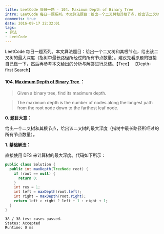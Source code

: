 ```yaml
---
title: LeetCode 每日一题 - 104. Maximum Depth of Binary Tree
intro: LeetCode 每日一题系列。本文算法题目：给出一个二叉树和其根节点，给出该二叉树的最大深度（指树中最长路径所经过的所有节点数量）。建议先看原题的链接自己做一下，然后再参考本文给出的分析与解答进行总结。【Tree】 【Depth-first Search】
comments: true
date: 2016-09-17 22:32:01
tags:
- 算法
- LeetCode
---
```


LeetCode 每日一题系列。本文算法题目：给出一个二叉树和其根节点，给出该二叉树的最大深度（指树中最长路径所经过的所有节点数量）。建议先看原题的链接自己做一下，然后再参考本文给出的分析与解答进行总结。【Tree】 【Depth-first Search】

#### 104. [Maximum Depth of Binary Tree ](https://leetcode.com/problems/maximum-depth-of-binary-tree/)：

> Given a binary tree, find its maximum depth.

> The maximum depth is the number of nodes along the longest path from the root node down to the farthest leaf node.

**0. 题目大意：**

给出一个二叉树和其根节点，给出该二叉树的最大深度（指树中最长路径所经过的所有节点数量）。

**1. 基础解法：**

直接使用 DFS 来计算树的最大深度。代码如下所示：


```java
public class Solution {
  public int maxDepth(TreeNode root) {  
    if (root == null) {  
      return 0;  
    }  
    int res = 1;  
    int left = maxDepth(root.left);  
    int right = maxDepth(root.right);  
    return left > right ? left + 1 : right + 1;  
  }  
}
```

```text
38 / 38 test cases passed.
Status: Accepted
Runtime: 0 ms
```
